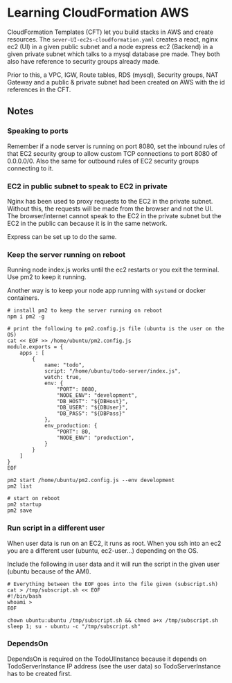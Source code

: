 # Learning CloudFormation AWS

CloudFormation Templates (CFT) let you build stacks in AWS and create resources.
The `sever-UI-ec2s-cloudformation.yaml` creates a react, nginx ec2 (UI) in a given public subnet and a node express ec2 (Backend) in a given private subnet which talks to a mysql database pre made. They both also have reference to security groups already made.

Prior to this, a VPC, IGW, Route tables, RDS (mysql), Security groups, NAT Gateway and a public & private subnet had been created on AWS with the id references in the CFT.

## Notes

### Speaking to ports
Remember if a node server is running on port 8080, set the inbound rules of that EC2 security group to allow custom TCP connections to port 8080 of 0.0.0.0/0. Also the same for outbound rules of EC2 security groups connecting to it.

### EC2 in public subnet to speak to EC2 in private
Nginx has been used to proxy requests to the EC2 in the private subnet. Without this, the requests will be made from the browser and not the UI. The browser/internet cannot speak to the EC2 in the private subnet but the EC2 in the public can because it is in the same network.

Express can be set up to do the same.

### Keep the server running on reboot
Running node index.js works until the ec2 restarts or you exit the terminal. Use pm2 to keep it running.

Another way is to keep your node app running with `systemd` or docker containers.

```
# install pm2 to keep the server running on reboot
npm i pm2 -g

# print the following to pm2.config.js file (ubuntu is the user on the OS)
cat << EOF >> /home/ubuntu/pm2.config.js
module.exports = {
    apps : [
        {
            name: "todo",
            script: "/home/ubuntu/todo-server/index.js",
            watch: true,
            env: {
                "PORT": 8080,
                "NODE_ENV": "development",
                "DB_HOST": "${DBHost}",
                "DB_USER": "${DBUser}",
                "DB_PASS": "${DBPass}"
            },
            env_production: {
                "PORT": 80,
                "NODE_ENV": "production",
            }
        }
    ]
}
EOF

pm2 start /home/ubuntu/pm2.config.js --env development
pm2 list

# start on reboot
pm2 startup
pm2 save
```

### Run script in a different user

When user data is run on an EC2, it runs as root. When you ssh into an ec2 you are a different user (ubuntu, ec2-user...) depending on the OS.

Include the following in user data and it will run the script in the given user (ubuntu because of the AMI).
```
# Everything between the EOF goes into the file given (subscript.sh)
cat > /tmp/subscript.sh << EOF
#!/bin/bash
whoami >
EOF

chown ubuntu:ubuntu /tmp/subscript.sh && chmod a+x /tmp/subscript.sh
sleep 1; su - ubuntu -c "/tmp/subscript.sh"
```

### DependsOn

DependsOn is required on the TodoUIInstance because it depends on TodoServerInstance IP address (see the user data) so TodoServerInstance has to be created first.